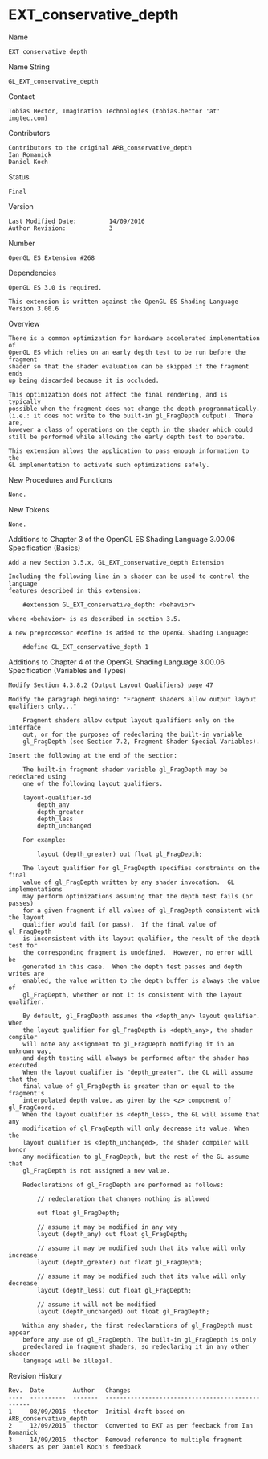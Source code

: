 # EXT_conservative_depth

Name

    EXT_conservative_depth

Name String

    GL_EXT_conservative_depth

Contact

    Tobias Hector, Imagination Technologies (tobias.hector 'at' imgtec.com)

Contributors

    Contributors to the original ARB_conservative_depth
    Ian Romanick
    Daniel Koch

Status

    Final

Version

    Last Modified Date:         14/09/2016
    Author Revision:            3

Number

    OpenGL ES Extension #268

Dependencies

    OpenGL ES 3.0 is required.

    This extension is written against the OpenGL ES Shading Language Version 3.00.6

Overview

    There is a common optimization for hardware accelerated implementation of
    OpenGL ES which relies on an early depth test to be run before the fragment
    shader so that the shader evaluation can be skipped if the fragment ends
    up being discarded because it is occluded.

    This optimization does not affect the final rendering, and is typically
    possible when the fragment does not change the depth programmatically.
    (i.e.: it does not write to the built-in gl_FragDepth output). There are,
    however a class of operations on the depth in the shader which could
    still be performed while allowing the early depth test to operate.

    This extension allows the application to pass enough information to the
    GL implementation to activate such optimizations safely.

New Procedures and Functions

    None.

New Tokens

    None.

Additions to Chapter 3 of the OpenGL ES Shading Language 3.00.06 Specification (Basics)

    Add a new Section 3.5.x, GL_EXT_conservative_depth Extension

    Including the following line in a shader can be used to control the language
    features described in this extension:

        #extension GL_EXT_conservative_depth: <behavior>

    where <behavior> is as described in section 3.5.

    A new preprocessor #define is added to the OpenGL Shading Language:

        #define GL_EXT_conservative_depth 1

Additions to Chapter 4 of the OpenGL Shading Language 3.00.06 Specification (Variables and Types)

    Modify Section 4.3.8.2 (Output Layout Qualifiers) page 47

    Modify the paragraph beginning: "Fragment shaders allow output layout
    qualifiers only..."

        Fragment shaders allow output layout qualifiers only on the interface
        out, or for the purposes of redeclaring the built-in variable
        gl_FragDepth (see Section 7.2, Fragment Shader Special Variables).

    Insert the following at the end of the section:

        The built-in fragment shader variable gl_FragDepth may be redeclared using
        one of the following layout qualifiers.

        layout-qualifier-id
            depth_any
            depth_greater
            depth_less
            depth_unchanged

        For example:

            layout (depth_greater) out float gl_FragDepth;

        The layout qualifier for gl_FragDepth specifies constraints on the final
        value of gl_FragDepth written by any shader invocation.  GL implementations
        may perform optimizations assuming that the depth test fails (or passes)
        for a given fragment if all values of gl_FragDepth consistent with the layout
        qualifier would fail (or pass).  If the final value of gl_FragDepth
        is inconsistent with its layout qualifier, the result of the depth test for
        the corresponding fragment is undefined.  However, no error will be
        generated in this case.  When the depth test passes and depth writes are
        enabled, the value written to the depth buffer is always the value of
        gl_FragDepth, whether or not it is consistent with the layout qualifier.

        By default, gl_FragDepth assumes the <depth_any> layout qualifier. When
        the layout qualifier for gl_FragDepth is <depth_any>, the shader compiler
        will note any assignment to gl_FragDepth modifying it in an unknown way,
        and depth testing will always be performed after the shader has executed.
        When the layout qualifier is "depth_greater", the GL will assume that the
        final value of gl_FragDepth is greater than or equal to the fragment's
        interpolated depth value, as given by the <z> component of gl_FragCoord.
        When the layout qualifier is <depth_less>, the GL will assume that any
        modification of gl_FragDepth will only decrease its value. When the
        layout qualifier is <depth_unchanged>, the shader compiler will honor
        any modification to gl_FragDepth, but the rest of the GL assume that
        gl_FragDepth is not assigned a new value.

        Redeclarations of gl_FragDepth are performed as follows:

            // redeclaration that changes nothing is allowed

            out float gl_FragDepth;

            // assume it may be modified in any way
            layout (depth_any) out float gl_FragDepth;

            // assume it may be modified such that its value will only increase
            layout (depth_greater) out float gl_FragDepth;

            // assume it may be modified such that its value will only decrease
            layout (depth_less) out float gl_FragDepth;

            // assume it will not be modified
            layout (depth_unchanged) out float gl_FragDepth;

        Within any shader, the first redeclarations of gl_FragDepth must appear
        before any use of gl_FragDepth. The built-in gl_FragDepth is only
        predeclared in fragment shaders, so redeclaring it in any other shader
        language will be illegal.

Revision History

    Rev.  Date        Author   Changes
    ----  ----------  -------  -------------------------------------------------
    1     08/09/2016  thector  Initial draft based on ARB_conservative_depth
    2     12/09/2016  thector  Converted to EXT as per feedback from Ian Romanick
    3     14/09/2016  thector  Removed reference to multiple fragment shaders as per Daniel Koch's feedback
